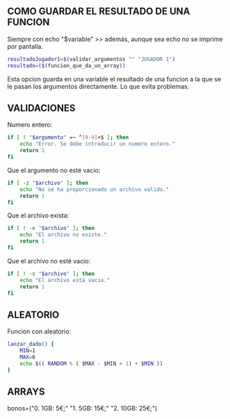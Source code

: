 ## COMO GUARDAR EL RESULTADO DE UNA FUNCION

Siempre con echo "$variable" >> además, aunque sea echo no se imprime por pantalla.

```bash
resultadoJugador1=$(validar_argumentos "" "JUGADOR 1")
resultado=($(funcion_que_da_un_array))
```
Esta opcion guarda en una variable el resultado de una funcion a la que se le pasan los argumentos directamente. Lo que evita problemas.

## VALIDACIONES

Numero entero:
```bash
if [ ! "$argumento" =~ ^[0-9]+$ ]; then
    echo "Error. Se debe introducir un numero entero."
    return 1
fi
```

Que el argumento no esté vacio:
```bash
if [ -z "$archivo" ]; then
    echo "No se ha proporcionado un archivo valido."
    return 1
fi
```

Que el archivo exista:
```bash
if [ ! -e "$archivo" ]; then
    echo "El archivo no existe."
    return 1
fi
```

Que el archivo no esté vacio:
```bash
if [ ! -s "$archivo" ]; then
    echo "El archivo está vacio."
    return 1
fi
```

## ALEATORIO

Funcion con aleatorio:
```bash
lanzar_dado() {
    MIN=1
    MAX=6
    echo $(( RANDOM % ( $MAX - $MIN + 1) + $MIN ))
}
```

## ARRAYS

bonos=("0. 1GB: 5€;" "1. 5GB: 15€;" "2. 10GB: 25€;")